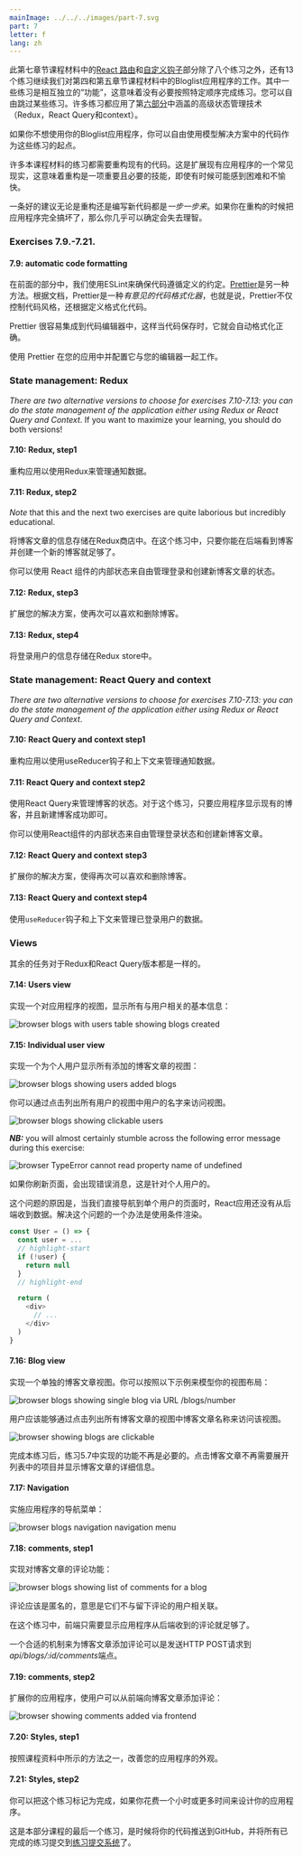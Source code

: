 ```yaml
---
mainImage: ../../../images/part-7.svg
part: 7
letter: f
lang: zh
---
```


<div class="content">

<!-- In addition to the eight exercises in the [React router](/en/part7/react_router) and [custom hooks](en/part7/custom_hooks) sections of this seventh part of the course material, 13 exercises continue our work on the Bloglist application that we worked on in parts four and five of the course material. Some of the following exercises are "features" that are independent of one another, meaning that there is no need to finish the exercises in any particular order. You are free to skip over a part of the exercises if you wish to do so. Quite many of the exercises are applying the advanced state management technique (Redux, React Query and context) covered in part [part 6](/en/part6).-->
此第七章节课程材料中的[React 路由](/en/part7/react_router)和[自定义钩子](en/part7/custom_hooks)部分除了八个练习之外，还有13个练习继续我们对第四和第五章节课程材料中的Bloglist应用程序的工作。其中一些练习是相互独立的“功能”，这意味着没有必要按照特定顺序完成练习。您可以自由跳过某些练习。许多练习都应用了第[六部分](/en/part6)中涵盖的高级状态管理技术（Redux，React Query和context）。

<!-- If you do not want to use your Bloglist application, you are free to use the code from the model solution as a starting point for these exercises.-->
如果你不想使用你的Bloglist应用程序，你可以自由使用模型解决方案中的代码作为这些练习的起点。

<!-- Many of the exercises in this part of the course material will require the refactoring of existing code. This is a common reality of extending existing applications, meaning that refactoring is an important and necessary skill even if it may feel difficult and unpleasant at times.-->
许多本课程材料的练习都需要重构现有的代码。这是扩展现有应用程序的一个常见现实，这意味着重构是一项重要且必要的技能，即使有时候可能感到困难和不愉快。

<!-- One good piece of advice for both refactoring and writing new code is to take <i>baby steps</i>. Losing your sanity is almost guaranteed if you leave the application in a completely broken state for long periods while refactoring.-->
一条好的建议无论是重构还是编写新代码都是<i>一步一步来</i>。如果你在重构的时候把应用程序完全搞坏了，那么你几乎可以确定会失去理智。

</div>

<div class="tasks">

### Exercises 7.9.-7.21.

#### 7.9: automatic code formatting

<!-- In the previous parts, we used ESLint to ensure that code follows the defined conventions.  [Prettier](https://prettier.io/) is yet another approach for the same. According to the documentation, Prettier is <i>an opinionated code formatter</i>, that is, Prettier not only controls the code style but also formats the code according to the definition.-->
在前面的部分中，我们使用ESLint来确保代码遵循定义的约定。[Prettier](https://prettier.io/)是另一种方法。根据文档，Prettier是一种<i>有意见的代码格式化器</i>，也就是说，Prettier不仅控制代码风格，还根据定义格式化代码。

<!-- Prettier is easy to integrate into the code editor so that when the code is saved, it is automatically formatted correctly.-->
Prettier 很容易集成到代码编辑器中，这样当代码保存时，它就会自动格式化正确。

<!-- Take Prettier to use in your app and configure it to work with your editor.-->
使用 Prettier 在您的应用中并配置它与您的编辑器一起工作。

### State management: Redux

<i>There are two alternative versions to choose for exercises 7.10-7.13: you can do the state management of the application either using Redux or React Query and Context</i>. If you want to maximize your learning, you should do both versions!

#### 7.10: Redux, step1

<!-- Refactor the application to use Redux to manage the notification data.-->
重构应用以使用Redux来管理通知数据。

#### 7.11: Redux, step2

<i>Note</i> that this and the next two exercises are quite laborious but incredibly educational.

<!-- Store the information about blog posts in the Redux store. In this exercise, it is enough that you can see the blogs in the backend and create a new blog.-->
将博客文章的信息存储在Redux商店中。在这个练习中，只要你能在后端看到博客并创建一个新的博客就足够了。

<!-- You are free to manage the state for logging in and creating new blog posts by using the internal state of React components.-->
你可以使用 React 组件的内部状态来自由管理登录和创建新博客文章的状态。

#### 7.12: Redux, step3

<!-- Expand your solution so that it is again possible to like and delete a blog.-->
扩展您的解决方案，使再次可以喜欢和删除博客。

#### 7.13: Redux, step4

<!-- Store the information about the signed-in user in the Redux store.-->
将登录用户的信息存储在Redux store中。

### State management: React Query and context

<i>There are two alternative versions to choose for exercises 7.10-7.13: you can do the state management of the application either using Redux or React Query and Context</i>.

#### 7.10: React Query and context step1

<!-- Refactor the app to use the useReducer-hook and context to manage the notification data.-->
重构应用以使用useReducer钩子和上下文来管理通知数据。

#### 7.11: React Query and context step2

<!-- Use React Query to manage the state for blogs. For this exercise, it is sufficient that the application displays existing blogs and that the creation of a new blog is successful.-->
使用React Query来管理博客的状态。对于这个练习，只要应用程序显示现有的博客，并且新建博客成功即可。

<!-- You are free to manage the state for logging in and creating new blog posts by using the internal state of React components.-->
你可以使用React组件的内部状态来自由管理登录状态和创建新博客文章。

#### 7.12: React Query and context step3

<!-- Expand your solution so that it is again possible to like and delete a blog.-->
扩展你的解决方案，使得再次可以喜欢和删除博客。

#### 7.13: React Query and context step4

<!-- Use the useReducer-hook and context to manage the data for the logged in user.-->
使用`useReducer`钩子和上下文来管理已登录用户的数据。

### Views

<!-- The rest of the tasks are common to both the Redux and React Query versions.-->
其余的任务对于Redux和React Query版本都是一样的。

#### 7.14: Users view

<!-- Implement a view to the application that displays all of the basic information related to users:-->
实现一个对应用程序的视图，显示所有与用户相关的基本信息：

![browser blogs with users table showing blogs created](../../images/7/41.png)

#### 7.15: Individual user view

<!-- Implement a view for individual users that displays all of the blog posts added by that user:-->
实现一个为个人用户显示所有添加的博客文章的视图：

![browser blogs showing users added blogs](../../images/7/44.png)

<!-- You can access the view by clicking the name of the user in the view that lists all users:-->
你可以通过点击列出所有用户的视图中用户的名字来访问视图。

![browser blogs showing clickable users](../../images/7/43.png)

<i>**NB:**</i> you will almost certainly stumble across the following error message during this exercise:

![browser TypeError cannot read property name of undefined](../../images/7/42ea.png)

<!-- The error message will occur if you refresh the page for an individual user.-->
如果你刷新页面，会出现错误消息，这是针对个人用户的。

<!-- The cause of the issue is that, when we navigate directly to the page of an individual user, the React application has not yet received the data from the backend. One solution for fixing the problem is to use conditional rendering:-->
 这个问题的原因是，当我们直接导航到单个用户的页面时，React应用还没有从后端收到数据。解决这个问题的一个办法是使用条件渲染。

```js
const User = () => {
  const user = ...
  // highlight-start
  if (!user) {
    return null
  }
  // highlight-end

  return (
    <div>
      // ...
    </div>
  )
}
```

#### 7.16: Blog view

<!-- Implement a separate view for blog posts. You can model the layout of your view after the following example:-->
实现一个单独的博客文章视图。你可以按照以下示例来模型你的视图布局：

![browser blogs showing single blog via URL /blogs/number](../../images/7/45.png)

<!-- Users should be able to access the view by clicking the name of the blog post in the view that lists all of the blog posts.-->
用户应该能够通过点击列出所有博客文章的视图中博客文章名称来访问该视图。

![browser showing blogs are clickable](../../images/7/46.png)

<!-- After you''re done with this exercise, the functionality that was implemented in exercise 5.7 is no longer necessary. Clicking a blog post no longer needs to expand the item in the list and display the details of the blog post.-->
完成本练习后，练习5.7中实现的功能不再是必要的。点击博客文章不再需要展开列表中的项目并显示博客文章的详细信息。

#### 7.17: Navigation

<!-- Implement a navigation menu for the application:-->
实施应用程序的导航菜单：

![browser blogs navigation navigation menu](../../images/7/47.png)

#### 7.18: comments, step1

<!-- Implement the functionality for commenting on blog posts:-->
实现对博客文章的评论功能：

![browser blogs showing list of comments for a blog](../../images/7/48.png)

<!-- Comments should be anonymous, meaning that they are not associated with the user who left the comment.-->
评论应该是匿名的，意思是它们不与留下评论的用户相关联。

<!-- In this exercise, it is enough for the frontend to only display the comments that the application receives from the backend.-->
在这个练习中，前端只需要显示应用程序从后端收到的评论就足够了。

<!-- An appropriate mechanism for adding comments to a blog post would be an HTTP POST request to the <i>api/blogs/:id/comments</i> endpoint.-->
一个合适的机制来为博客文章添加评论可以是发送HTTP POST请求到<i>api/blogs/:id/comments</i>端点。

#### 7.19: comments, step2

<!-- Extend your application so that users can add comments to blog posts from the frontend:-->
扩展你的应用程序，使用户可以从前端向博客文章添加评论：

![browser showing comments added via frontend](../../images/7/49.png)

#### 7.20: Styles, step1

<!-- Improve the appearance of your application by applying one of the methods shown in the course material.-->
按照课程资料中所示的方法之一，改善您的应用程序的外观。

#### 7.21: Styles, step2

<!-- You can mark this exercise as finished if you use an hour or more for styling your application.-->
你可以把这个练习标记为完成，如果你花费一个小时或更多时间来设计你的应用程序。

<!-- This was the last exercise for this part of the course and it's time to push your code to GitHub and mark all of your finished exercises to the [exercise submission system](https://studies.cs.helsinki.fi/stats/courses/fullstackopen).-->
这是本部分课程的最后一个练习，是时候将你的代码推送到GitHub，并将所有已完成的练习提交到[练习提交系统](https://studies.cs.helsinki.fi/stats/courses/fullstackopen)了。

</div>
